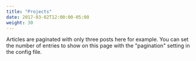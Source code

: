 ```yaml
---
title: "Projects"
date: 2017-03-02T12:00:00-05:00
weight: 30
---
```

Articles are paginated with only three posts here for example. You can set the number of entries to show on this page with the "pagination" setting in the config file.
